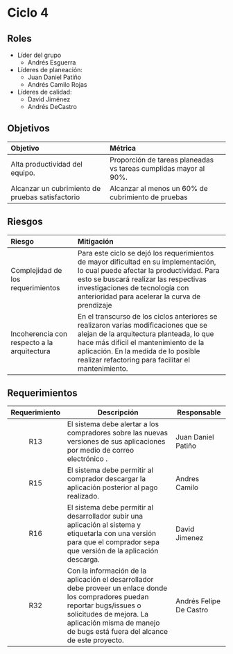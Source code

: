 # Ciclo 4

## Roles
- Líder del grupo
  - Andrés Esguerra
- Líderes de planeación:
  - Juan Daniel Patiño
  - Andrés Camilo Rojas
- Líderes de calidad:
  - David Jiménez
  - Andrés DeCastro

## Objetivos
Objetivo|Métrica
:--|:--
Alta productividad del equipo.|Proporción de tareas planeadas vs tareas cumplidas mayor al 90%.
Alcanzar un cubrimiento de pruebas satisfactorio|Alcanzar al menos un 60% de cubrimiento de pruebas

## Riesgos
Riesgo|Mitigación
:--|:--
Complejidad de los requerimientos|Para este ciclo se dejó los requerimientos de mayor dificultad en su implementación, lo cual puede afectar la productividad. Para esto se buscará realizar las respectivas investigaciones de tecnología con anterioridad para acelerar la curva de prendizaje
Incoherencia con respecto a la arquitectura|En el transcurso de los ciclos anteriores se realizaron varias modificaciones que se alejan de la arquitectura planteada, lo que hace más difícil el mantenimiento de la aplicación. En la medida de lo posible realizar refactoring para facilitar el mantenimiento.

## Requerimientos
| Requerimiento | Descripción | Responsable |
| :-----------: | ----------- | ----------- |
| R13 | El sistema debe alertar a los compradores sobre las nuevas versiones de sus aplicaciones por medio de correo electrónico . | Juan Daniel Patiño | 
| R15 | El sistema debe permitir al comprador descargar la aplicación posterior al pago realizado. | Andres Camilo | 
| R16 | El sistema debe permitir al desarrollador subir una aplicación al sistema y etiquetarla con una versión para que el comprador sepa que versión de la aplicación descarga. | David Jimenez | 
| R32 | Con la información de la aplicación el desarrollador debe proveer un enlace donde los compradores puedan reportar bugs/issues o solicitudes de mejora. La aplicación misma de manejo de bugs está fuera del alcance de este proyecto. | Andrés Felipe De Castro | 